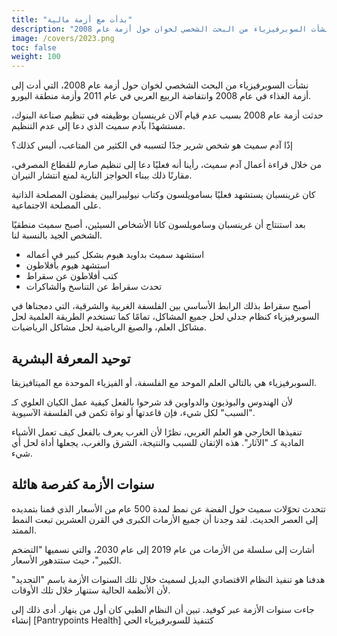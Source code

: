 ```yaml
---
title: "بدأت مع أزمة مالية"
description: "نشأت السوبرفيزياء من البحث الشخصي لخوان حول أزمة عام 2008،"
image: /covers/2023.png
toc: false
weight: 100
---
```



نشأت السوبرفيزياء من البحث الشخصي لخوان حول أزمة عام 2008، التي أدت إلى أزمة الغذاء في عام 2008 وانتفاضة الربيع العربي في عام 2011 وأزمة منطقة اليورو.

حدثت أزمة عام 2008 بسبب عدم قيام آلان غرينسبان بوظيفته في تنظيم صناعة البنوك، مستشهدًا بآدم سميث الذي دعا إلى عدم التنظيم.

إذًا آدم سميث هو شخص شرير جدًا لتسببه في الكثير من المتاعب، أليس كذلك؟

من خلال قراءة أعمال آدم سميث، رأينا أنه فعليًا دعا إلى تنظيم صارم للقطاع المصرفي، مقارنًا ذلك ببناء الحواجز النارية لمنع انتشار النيران.

كان غرينسبان يستشهد فعليًا بسامويلسون وكتاب نيوليبراليين يفضلون المصلحة الذاتية على المصلحة الاجتماعية.

بعد استنتاج أن غرينسبان وسامويلسون كانا الأشخاص السيئين، أصبح سميث منطقيًا الشخص الجيد بالنسبة لنا.
- استشهد سميث بداويد هيوم بشكل كبير في أعماله
- استشهد هيوم بأفلاطون
- كتب أفلاطون عن سقراط
- تحدث سقراط عن التناسخ والشاكرات

أصبح سقراط بذلك الرابط الأساسي بين الفلسفة الغربية والشرقية، التي دمجناها في السوبرفيزياء كنظام جدلي لحل جميع المشاكل، تمامًا كما تستخدم الطريقة العلمية لحل مشاكل العلم، والصيغ الرياضية لحل مشاكل الرياضيات.

## توحيد المعرفة البشرية

السوبرفيزياء هي بالتالي العلم الموحد مع الفلسفة، أو الفيزياء الموحدة مع الميتافيزيقا.

لأن الهندوس والبوذيون والدواوين قد شرحوا بالفعل كيفية عمل الكيان العلوي كـ "السبب" لكل شيء، فإن قاعدتها أو نواة تكمن في الفلسفة الآسيوية.

تنفيذها الخارجي هو العلم الغربي، نظرًا لأن الغرب يعرف بالفعل كيف تعمل الأشياء المادية كـ "الآثار". هذه الإتقان للسبب والنتيجة، الشرق والغرب، يجعلها أداة لحل أي شيء.


## سنوات الأزمة كفرصة هائلة

تتحدث تحوّلات سميث حول الفضة عن نمط لمدة 500 عام من الأسعار الذي قمنا بتمديده إلى العصر الحديث. لقد وجدنا أن جميع الأزمات الكبرى في القرن العشرين تبعت النمط الممتد.

أشارت إلى سلسلة من الأزمات من عام 2019 إلى عام 2030، والتي نسميها "التضخم الكبير"، حيث ستتدهور الأسعار.

هدفنا هو تنفيذ النظام الاقتصادي البديل لسميث خلال تلك السنوات الأزمة باسم "التجديد" لأن الأنظمة الحالية ستنهار خلال تلك الأوقات.

جاءت سنوات الأزمة عبر كوفيد. تبين أن النظام الطبي كان أول من ينهار. أدى ذلك إلى إنشاء [Pantrypoints Health] كتنفيذ للسوبرفيزياء الحي



